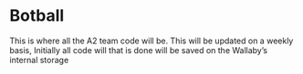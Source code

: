 # Botball
This is where all the A2 team code will be.
This will be updated on a weekly basis, 
Initially all code will that is done will be saved on the Wallaby’s internal storage
